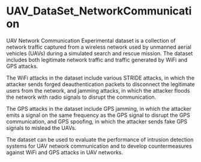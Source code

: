 # UAV_DataSet_NetworkCommunication

UAV Network Communication Experimental dataset is a collection of network traffic captured from a wireless network used by unmanned aerial vehicles (UAVs) during a simulated search and rescue mission. The dataset includes both legitimate network traffic and traffic generated by WiFi and GPS attacks.

The WiFi attacks in the dataset include various STRIDE attacks, in which the attacker sends forged deauthentication packets to disconnect the legitimate users from the network, and jamming attacks, in which the attacker floods the network with radio signals to disrupt the communication.

The GPS attacks in the dataset include GPS jamming, in which the attacker emits a signal on the same frequency as the GPS signal to disrupt the GPS communication, and GPS spoofing, in which the attacker sends fake GPS signals to mislead the UAVs.

The dataset can be used to evaluate the performance of intrusion detection systems for UAV network communication and to develop countermeasures against WiFi and GPS attacks in UAV networks.

